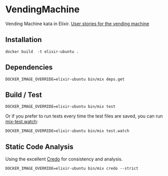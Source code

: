 # VendingMachine

Vending Machine kata in Elixir. [User stories for the vending machine](https://github.com/PillarTechnology/kata-vending-machine)

## Installation

```
docker build  -t elixir-ubuntu .

```

## Dependencies
```
DOCKER_IMAGE_OVERRIDE=elixir-ubuntu bin/mix deps.get
```

## Build / Test

```
DOCKER_IMAGE_OVERRIDE=elixir-ubuntu bin/mix test
```
Or if you prefer to run tests every time the test files are saved, you can run [mix-test.watch](https://github.com/lpil/mix-test.watch):
```
DOCKER_IMAGE_OVERRIDE=elixir-ubuntu bin/mix test.watch
```

## Static Code Analysis

Using the excellent [Credo](http://credo-ci.org/) for consistency and analysis.
```
DOCKER_IMAGE_OVERRIDE=elixir-ubuntu bin/mix credo --strict
```

